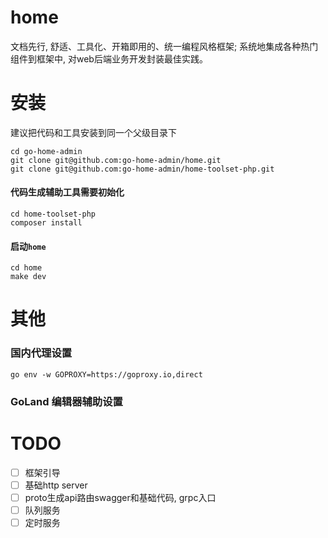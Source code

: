 # home
文档先行, 舒适、工具化、开箱即用的、统一编程风格框架; 系统地集成各种热门组件到框架中, 对web后端业务开发封装最佳实践。

# 安装
建议把代码和工具安装到同一个父级目录下
~~~~shell
cd go-home-admin
git clone git@github.com:go-home-admin/home.git
git clone git@github.com:go-home-admin/home-toolset-php.git
~~~~
#### 代码生成辅助工具需要初始化
~~~~shell
cd home-toolset-php
composer install
~~~~
#### 启动`home`
~~~~shell
cd home
make dev
~~~~

# 其他
### 国内代理设置
~~~~shell
go env -w GOPROXY=https://goproxy.io,direct
~~~~

### GoLand 编辑器辅助设置


# TODO
- [ ] 框架引导
- [ ] 基础http server
- [ ] proto生成api路由swagger和基础代码, grpc入口
- [ ] 队列服务
- [ ] 定时服务